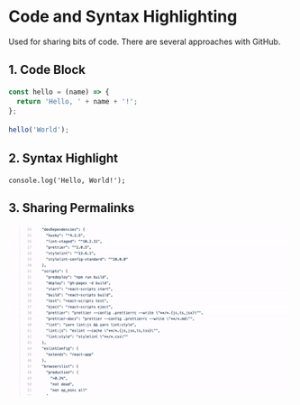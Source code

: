# Code and Syntax Highlighting

Used for sharing bits of code. There are several approaches with GitHub. 

## 1. Code Block

```javascript
const hello = (name) => {
  return 'Hello, ' + name + '!';
};

hello('World');
```

## 2. Syntax Highlight

`console.log('Hello, World!');`

## 3. Sharing Permalinks

![gif](https://github.com/hi-matbub/markdown-guide/blob/master/share_permalink.gif?raw=true)
